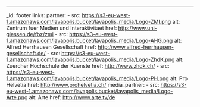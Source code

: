 ---
_id: footer
links:
  partner:
    -
      src: https://s3-eu-west-1.amazonaws.com/lavapolis.bucket/lavapolis_media/Logo-ZMI.png
      alt: Zentrum fuer Medien und Interaktivitaet
      href: http://www.uni-giessen.de/fbz/zmi
    -
      src: https://s3-eu-west-1.amazonaws.com/lavapolis.bucket/lavapolis_media/Logo-AHG.png
      alt: Alfred Herrhausen Gesellschaft
      href: http://www.alfred-herrhausen-gesellschaft.de/
    -
      src: https://s3-eu-west-1.amazonaws.com/lavapolis.bucket/lavapolis_media/Logo-ZhdK.png
      alt: Zuercher Hochschule der Kuenste
      href: http://www.zhdk.ch/
    -
      src: https://s3-eu-west-1.amazonaws.com/lavapolis.bucket/lavapolis_media/Logo-PH.png
      alt: Pro Helvetia
      href: http://www.prohelvetia.ch/
  media_partner:
    -
      src: https://s3-eu-west-1.amazonaws.com/lavapolis.bucket/lavapolis_media/Logo-Arte.png
      alt: Arte
      href: http://www.arte.tv/de